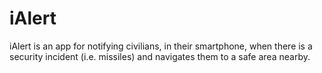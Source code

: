 # iAlert

iAlert is an app for notifying civilians, in their smartphone, when there is a security incident
(i.e. missiles) and navigates them to a safe area nearby.
